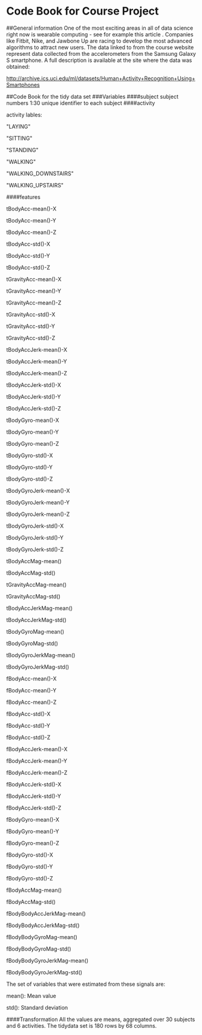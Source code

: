 Code Book for Course Project
============================
##General information 
One of the most exciting areas in all of data science right now is wearable computing - see for example this article . Companies like Fitbit, Nike, and Jawbone Up are racing to develop the most advanced algorithms to attract new users. The data linked to from the course website represent data collected from the accelerometers from the Samsung Galaxy S smartphone. A full description is available at the site where the data was obtained: 

http://archive.ics.uci.edu/ml/datasets/Human+Activity+Recognition+Using+Smartphones 

##Code Book for the tidy data set
###Variables
####subject
subject numbers 1:30 unique identifier to each subject
####activity
<p>activity lables:</p>
<p>"LAYING"</p>
<p>"SITTING"</p>
<p>"STANDING"</p>
<p>"WALKING"</p>
<p>"WALKING_DOWNSTAIRS"</p>
<p>"WALKING_UPSTAIRS"</p>
####features
<p>tBodyAcc-mean()-X</p>
<p>tBodyAcc-mean()-Y</p>
<p>tBodyAcc-mean()-Z</p>
<p>tBodyAcc-std()-X</p>
<p>tBodyAcc-std()-Y</p>
<p>tBodyAcc-std()-Z</p>
<p>tGravityAcc-mean()-X</p>
<p>tGravityAcc-mean()-Y</p>
<p>tGravityAcc-mean()-Z</p>
<p>tGravityAcc-std()-X</p>
<p>tGravityAcc-std()-Y</p>
<p>tGravityAcc-std()-Z</p>
<p>tBodyAccJerk-mean()-X</p>
<p>tBodyAccJerk-mean()-Y</p>
<p>tBodyAccJerk-mean()-Z</p>
<p>tBodyAccJerk-std()-X</p>
<p>tBodyAccJerk-std()-Y</p>
<p>tBodyAccJerk-std()-Z</p>
<p>tBodyGyro-mean()-X</p>
<p>tBodyGyro-mean()-Y</p>
<p>tBodyGyro-mean()-Z</p>
<p>tBodyGyro-std()-X</p>
<p>tBodyGyro-std()-Y</p>
<p>tBodyGyro-std()-Z</p>
<p>tBodyGyroJerk-mean()-X</p>
<p>tBodyGyroJerk-mean()-Y</p>
<p>tBodyGyroJerk-mean()-Z</p>
<p>tBodyGyroJerk-std()-X</p>
<p>tBodyGyroJerk-std()-Y</p>
<p>tBodyGyroJerk-std()-Z</p>
<p>tBodyAccMag-mean()</p>
<p>tBodyAccMag-std()</p>
<p>tGravityAccMag-mean()</p>
<p>tGravityAccMag-std()</p>
<p>tBodyAccJerkMag-mean()</p>
<p>tBodyAccJerkMag-std()</p>
<p>tBodyGyroMag-mean()</p>
<p>tBodyGyroMag-std()</p>
<p>tBodyGyroJerkMag-mean()</p>
<p>tBodyGyroJerkMag-std()</p>
<p>fBodyAcc-mean()-X</p>
<p>fBodyAcc-mean()-Y</p>
<p>fBodyAcc-mean()-Z</p>
<p>fBodyAcc-std()-X</p>
<p>fBodyAcc-std()-Y</p>
<p>fBodyAcc-std()-Z</p>
<p>fBodyAccJerk-mean()-X</p>
<p>fBodyAccJerk-mean()-Y</p>
<p>fBodyAccJerk-mean()-Z</p>
<p>fBodyAccJerk-std()-X</p>
<p>fBodyAccJerk-std()-Y</p>
<p>fBodyAccJerk-std()-Z</p>
<p>fBodyGyro-mean()-X</p>
<p>fBodyGyro-mean()-Y</p>
<p>fBodyGyro-mean()-Z</p>
<p>fBodyGyro-std()-X</p>
<p>fBodyGyro-std()-Y</p>
<p>fBodyGyro-std()-Z</p>
<p>fBodyAccMag-mean()</p>
<p>fBodyAccMag-std()</p>
<p>fBodyBodyAccJerkMag-mean()</p>
<p>fBodyBodyAccJerkMag-std()</p>
<p>fBodyBodyGyroMag-mean()</p>
<p>fBodyBodyGyroMag-std()</p>
<p>fBodyBodyGyroJerkMag-mean()</p>
<p>fBodyBodyGyroJerkMag-std()</p>

<p>The set of variables that were estimated from these signals are: </p>
<p>mean(): Mean value</p>
<p>std(): Standard deviation</p>

####Transformation
All the values are means, aggregated over 30 subjects and 6 activities. The tidydata set is 180 rows by 68 columns.